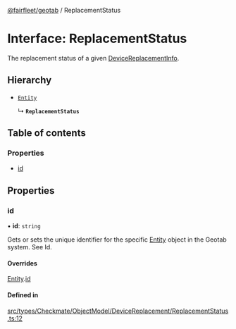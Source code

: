 [@fairfleet/geotab](../README.md) / ReplacementStatus

# Interface: ReplacementStatus

The replacement status of a given [DeviceReplacementInfo](DeviceReplacementInfo.md).

## Hierarchy

- [`Entity`](Entity.md)

  ↳ **`ReplacementStatus`**

## Table of contents

### Properties

- [id](ReplacementStatus.md#id)

## Properties

### id

• **id**: `string`

Gets or sets the unique identifier for the specific [Entity](Entity.md) object in the Geotab system. See Id.

#### Overrides

[Entity](Entity.md).[id](Entity.md#id)

#### Defined in

[src/types/Checkmate/ObjectModel/DeviceReplacement/ReplacementStatus.ts:12](https://github.com/fairfleet/geotab/blob/ff38bfc/src/types/Checkmate/ObjectModel/DeviceReplacement/ReplacementStatus.ts#L12)
